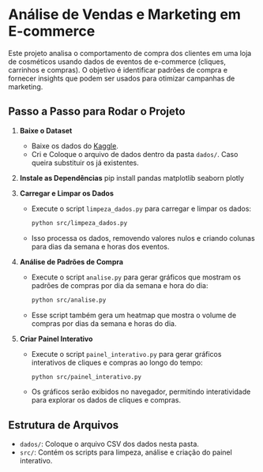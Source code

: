 # Análise de Vendas e Marketing em E-commerce

Este projeto analisa o comportamento de compra dos clientes em uma loja de cosméticos usando dados de eventos de e-commerce (cliques, carrinhos e compras). O objetivo é identificar padrões de compra e fornecer insights que podem ser usados para otimizar campanhas de marketing.

## Passo a Passo para Rodar o Projeto

1. **Baixe o Dataset**
   - Baixe os dados do [Kaggle](https://www.kaggle.com/datasets/mkechinov/ecommerce-events-history-in-cosmetics-shop).
   - Cri e Coloque o arquivo de dados dentro da pasta `dados/`. Caso queira substituir os já existentes.

2. **Instale as Dependências**
    pip install pandas matplotlib seaborn plotly

3. **Carregar e Limpar os Dados**
   - Execute o script `limpeza_dados.py` para carregar e limpar os dados:
     ```bash
     python src/limpeza_dados.py
     ```
   - Isso processa os dados, removendo valores nulos e criando colunas para dias da semana e horas dos eventos.

4. **Análise de Padrões de Compra**
   - Execute o script `analise.py` para gerar gráficos que mostram os padrões de compras por dia da semana e hora do dia:
     ```bash
     python src/analise.py
     ```
   - Esse script também gera um heatmap que mostra o volume de compras por dias da semana e horas do dia.

5. **Criar Painel Interativo**
   - Execute o script `painel_interativo.py` para gerar gráficos interativos de cliques e compras ao longo do tempo:
     ```bash
     python src/painel_interativo.py
     ```
   - Os gráficos serão exibidos no navegador, permitindo interatividade para explorar os dados de cliques e compras.

## Estrutura de Arquivos

- `dados/`: Coloque o arquivo CSV dos dados nesta pasta.
- `src/`: Contém os scripts para limpeza, análise e criação do painel interativo.
